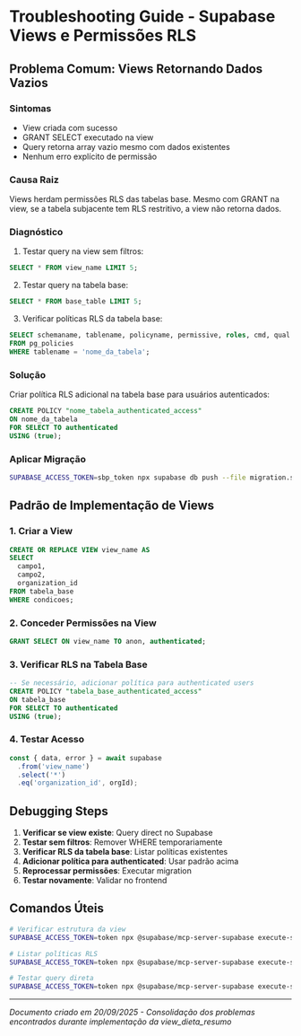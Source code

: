# Troubleshooting Guide - Supabase Views e Permissões RLS

## Problema Comum: Views Retornando Dados Vazios

### Sintomas
- View criada com sucesso
- GRANT SELECT executado na view
- Query retorna array vazio mesmo com dados existentes
- Nenhum erro explícito de permissão

### Causa Raiz
Views herdam permissões RLS das tabelas base. Mesmo com GRANT na view, se a tabela subjacente tem RLS restritivo, a view não retorna dados.

### Diagnóstico
1. Testar query na view sem filtros:
```sql
SELECT * FROM view_name LIMIT 5;
```

2. Testar query na tabela base:
```sql
SELECT * FROM base_table LIMIT 5;
```

3. Verificar políticas RLS da tabela base:
```sql
SELECT schemaname, tablename, policyname, permissive, roles, cmd, qual
FROM pg_policies
WHERE tablename = 'nome_da_tabela';
```

### Solução
Criar política RLS adicional na tabela base para usuários autenticados:

```sql
CREATE POLICY "nome_tabela_authenticated_access"
ON nome_da_tabela
FOR SELECT TO authenticated
USING (true);
```

### Aplicar Migração
```bash
SUPABASE_ACCESS_TOKEN=sbp_token npx supabase db push --file migration.sql
```

## Padrão de Implementação de Views

### 1. Criar a View
```sql
CREATE OR REPLACE VIEW view_name AS
SELECT
  campo1,
  campo2,
  organization_id
FROM tabela_base
WHERE condicoes;
```

### 2. Conceder Permissões na View
```sql
GRANT SELECT ON view_name TO anon, authenticated;
```

### 3. Verificar RLS na Tabela Base
```sql
-- Se necessário, adicionar política para authenticated users
CREATE POLICY "tabela_base_authenticated_access"
ON tabela_base
FOR SELECT TO authenticated
USING (true);
```

### 4. Testar Acesso
```javascript
const { data, error } = await supabase
  .from('view_name')
  .select('*')
  .eq('organization_id', orgId);
```

## Debugging Steps

1. **Verificar se view existe**: Query direct no Supabase
2. **Testar sem filtros**: Remover WHERE temporariamente
3. **Verificar RLS da tabela base**: Listar políticas existentes
4. **Adicionar política para authenticated**: Usar padrão acima
5. **Reprocessar permissões**: Executar migration
6. **Testar novamente**: Validar no frontend

## Comandos Úteis

```bash
# Verificar estrutura da view
SUPABASE_ACCESS_TOKEN=token npx @supabase/mcp-server-supabase execute-sql "\\d+ view_name"

# Listar políticas RLS
SUPABASE_ACCESS_TOKEN=token npx @supabase/mcp-server-supabase execute-sql "SELECT * FROM pg_policies WHERE tablename = 'table_name'"

# Testar query direta
SUPABASE_ACCESS_TOKEN=token npx @supabase/mcp-server-supabase execute-sql "SELECT COUNT(*) FROM view_name"
```

---
*Documento criado em 20/09/2025 - Consolidação dos problemas encontrados durante implementação da view_dieta_resumo*